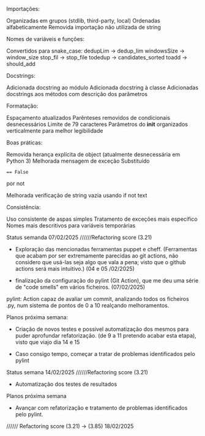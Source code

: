 Importações:

Organizadas em grupos (stdlib, third-party, local)
Ordenadas alfabeticamente
Removida importação não utilizada de string


Nomes de variáveis e funções:

Convertidos para snake_case: dedupLim → dedup_lim
windowsSize → window_size
stop_fil → stop_file
todedup → candidates_sorted
toadd → should_add


Docstrings:

Adicionada docstring ao módulo
Adicionada docstring à classe
Adicionadas docstrings aos métodos com descrição dos parâmetros


Formatação:

Espaçamento atualizados
Parênteses removidos de condicionais desnecessários
Limite de 79 caracteres
Parâmetros do __init__ organizados verticalmente para melhor legibilidade


Boas práticas:

Removida herança explícita de object (atualmente desnecessária em Python 3)
Melhorada mensagem de exceção
Substituído

    == False
por
    not

Melhorada verificação de string vazia usando if not text


Consistência:

Uso consistente de aspas simples
Tratamento de exceções mais específico
Nomes mais descritivos para variáveis temporárias




Status semanda 07/02/2025   //////Refactoring score (3.21)

- Exploração das mencionadas ferramentas puppet e cheff.
(Ferramentas que acabam por ser extremamente parecidas ao git actions, não considero que usá-las seja algo que vala a pena; visto que o github actions será mais intuitivo.) (04 e 05 /02/2025)

- finalização da configuração do pylint (Git Action), que me deu uma série de "code smells" em vários ficheiros. (07/02/2025)

pylint: Action capaz de avaliar um commit, analizando todos os ficheiros .py, num sistema de pontos de 0 a 10 realçando melhoramentos.

Planos próxima semana:

- Criação de novos testes e possivel automatização dos mesmos para puder aprofundar refatorização.
  (de 9 a 11 pretendo acabar esta etapa), visto que viajo dia 14 e 15

- Caso consigo tempo, começar a tratar de problemas identificados pelo pylint

Status semana 14/02/2025   //////Refactoring score (3.21)

- Automatização dos testes de resultados

Planos próxima semana

- Avançar com refatorização e tratamento de problemas identificados pelo pylint.



////// Refactoring score (3.21) -> (3.85) 18/02/2025